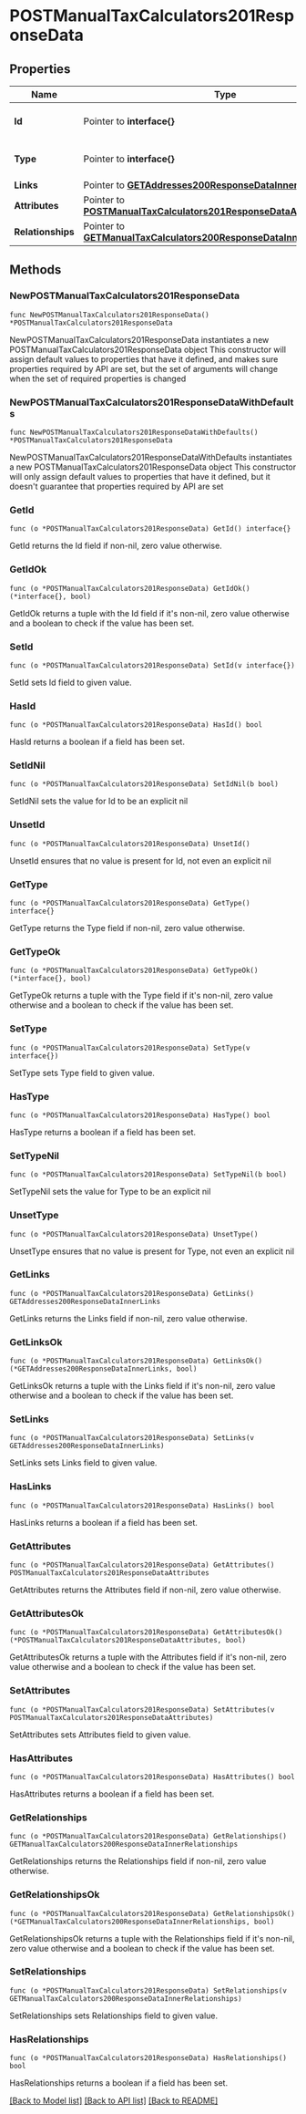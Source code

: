 # POSTManualTaxCalculators201ResponseData

## Properties

Name | Type | Description | Notes
------------ | ------------- | ------------- | -------------
**Id** | Pointer to **interface{}** | The resource&#39;s id | [optional] 
**Type** | Pointer to **interface{}** | The resource&#39;s type | [optional] 
**Links** | Pointer to [**GETAddresses200ResponseDataInnerLinks**](GETAddresses200ResponseDataInnerLinks.md) |  | [optional] 
**Attributes** | Pointer to [**POSTManualTaxCalculators201ResponseDataAttributes**](POSTManualTaxCalculators201ResponseDataAttributes.md) |  | [optional] 
**Relationships** | Pointer to [**GETManualTaxCalculators200ResponseDataInnerRelationships**](GETManualTaxCalculators200ResponseDataInnerRelationships.md) |  | [optional] 

## Methods

### NewPOSTManualTaxCalculators201ResponseData

`func NewPOSTManualTaxCalculators201ResponseData() *POSTManualTaxCalculators201ResponseData`

NewPOSTManualTaxCalculators201ResponseData instantiates a new POSTManualTaxCalculators201ResponseData object
This constructor will assign default values to properties that have it defined,
and makes sure properties required by API are set, but the set of arguments
will change when the set of required properties is changed

### NewPOSTManualTaxCalculators201ResponseDataWithDefaults

`func NewPOSTManualTaxCalculators201ResponseDataWithDefaults() *POSTManualTaxCalculators201ResponseData`

NewPOSTManualTaxCalculators201ResponseDataWithDefaults instantiates a new POSTManualTaxCalculators201ResponseData object
This constructor will only assign default values to properties that have it defined,
but it doesn't guarantee that properties required by API are set

### GetId

`func (o *POSTManualTaxCalculators201ResponseData) GetId() interface{}`

GetId returns the Id field if non-nil, zero value otherwise.

### GetIdOk

`func (o *POSTManualTaxCalculators201ResponseData) GetIdOk() (*interface{}, bool)`

GetIdOk returns a tuple with the Id field if it's non-nil, zero value otherwise
and a boolean to check if the value has been set.

### SetId

`func (o *POSTManualTaxCalculators201ResponseData) SetId(v interface{})`

SetId sets Id field to given value.

### HasId

`func (o *POSTManualTaxCalculators201ResponseData) HasId() bool`

HasId returns a boolean if a field has been set.

### SetIdNil

`func (o *POSTManualTaxCalculators201ResponseData) SetIdNil(b bool)`

 SetIdNil sets the value for Id to be an explicit nil

### UnsetId
`func (o *POSTManualTaxCalculators201ResponseData) UnsetId()`

UnsetId ensures that no value is present for Id, not even an explicit nil
### GetType

`func (o *POSTManualTaxCalculators201ResponseData) GetType() interface{}`

GetType returns the Type field if non-nil, zero value otherwise.

### GetTypeOk

`func (o *POSTManualTaxCalculators201ResponseData) GetTypeOk() (*interface{}, bool)`

GetTypeOk returns a tuple with the Type field if it's non-nil, zero value otherwise
and a boolean to check if the value has been set.

### SetType

`func (o *POSTManualTaxCalculators201ResponseData) SetType(v interface{})`

SetType sets Type field to given value.

### HasType

`func (o *POSTManualTaxCalculators201ResponseData) HasType() bool`

HasType returns a boolean if a field has been set.

### SetTypeNil

`func (o *POSTManualTaxCalculators201ResponseData) SetTypeNil(b bool)`

 SetTypeNil sets the value for Type to be an explicit nil

### UnsetType
`func (o *POSTManualTaxCalculators201ResponseData) UnsetType()`

UnsetType ensures that no value is present for Type, not even an explicit nil
### GetLinks

`func (o *POSTManualTaxCalculators201ResponseData) GetLinks() GETAddresses200ResponseDataInnerLinks`

GetLinks returns the Links field if non-nil, zero value otherwise.

### GetLinksOk

`func (o *POSTManualTaxCalculators201ResponseData) GetLinksOk() (*GETAddresses200ResponseDataInnerLinks, bool)`

GetLinksOk returns a tuple with the Links field if it's non-nil, zero value otherwise
and a boolean to check if the value has been set.

### SetLinks

`func (o *POSTManualTaxCalculators201ResponseData) SetLinks(v GETAddresses200ResponseDataInnerLinks)`

SetLinks sets Links field to given value.

### HasLinks

`func (o *POSTManualTaxCalculators201ResponseData) HasLinks() bool`

HasLinks returns a boolean if a field has been set.

### GetAttributes

`func (o *POSTManualTaxCalculators201ResponseData) GetAttributes() POSTManualTaxCalculators201ResponseDataAttributes`

GetAttributes returns the Attributes field if non-nil, zero value otherwise.

### GetAttributesOk

`func (o *POSTManualTaxCalculators201ResponseData) GetAttributesOk() (*POSTManualTaxCalculators201ResponseDataAttributes, bool)`

GetAttributesOk returns a tuple with the Attributes field if it's non-nil, zero value otherwise
and a boolean to check if the value has been set.

### SetAttributes

`func (o *POSTManualTaxCalculators201ResponseData) SetAttributes(v POSTManualTaxCalculators201ResponseDataAttributes)`

SetAttributes sets Attributes field to given value.

### HasAttributes

`func (o *POSTManualTaxCalculators201ResponseData) HasAttributes() bool`

HasAttributes returns a boolean if a field has been set.

### GetRelationships

`func (o *POSTManualTaxCalculators201ResponseData) GetRelationships() GETManualTaxCalculators200ResponseDataInnerRelationships`

GetRelationships returns the Relationships field if non-nil, zero value otherwise.

### GetRelationshipsOk

`func (o *POSTManualTaxCalculators201ResponseData) GetRelationshipsOk() (*GETManualTaxCalculators200ResponseDataInnerRelationships, bool)`

GetRelationshipsOk returns a tuple with the Relationships field if it's non-nil, zero value otherwise
and a boolean to check if the value has been set.

### SetRelationships

`func (o *POSTManualTaxCalculators201ResponseData) SetRelationships(v GETManualTaxCalculators200ResponseDataInnerRelationships)`

SetRelationships sets Relationships field to given value.

### HasRelationships

`func (o *POSTManualTaxCalculators201ResponseData) HasRelationships() bool`

HasRelationships returns a boolean if a field has been set.


[[Back to Model list]](../README.md#documentation-for-models) [[Back to API list]](../README.md#documentation-for-api-endpoints) [[Back to README]](../README.md)


